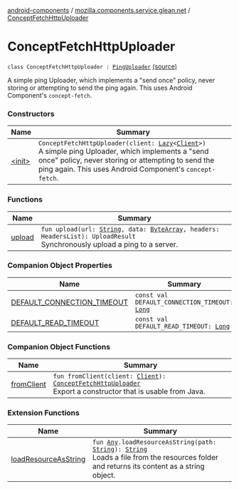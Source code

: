 [android-components](../../index.md) / [mozilla.components.service.glean.net](../index.md) / [ConceptFetchHttpUploader](./index.md)

# ConceptFetchHttpUploader

`class ConceptFetchHttpUploader : `[`PingUploader`](../-ping-uploader.md) [(source)](https://github.com/mozilla-mobile/android-components/blob/master/components/service/glean/src/main/java/mozilla/components/service/glean/net/ConceptFetchHttpUploader.kt#L29)

A simple ping Uploader, which implements a "send once" policy, never
storing or attempting to send the ping again. This uses Android Component's
`concept-fetch`.

### Constructors

| Name | Summary |
|---|---|
| [&lt;init&gt;](-init-.md) | `ConceptFetchHttpUploader(client: `[`Lazy`](https://kotlinlang.org/api/latest/jvm/stdlib/kotlin/-lazy/index.html)`<`[`Client`](../../mozilla.components.concept.fetch/-client/index.md)`>)`<br>A simple ping Uploader, which implements a "send once" policy, never storing or attempting to send the ping again. This uses Android Component's `concept-fetch`. |

### Functions

| Name | Summary |
|---|---|
| [upload](upload.md) | `fun upload(url: `[`String`](https://kotlinlang.org/api/latest/jvm/stdlib/kotlin/-string/index.html)`, data: `[`ByteArray`](https://kotlinlang.org/api/latest/jvm/stdlib/kotlin/-byte-array/index.html)`, headers: HeadersList): UploadResult`<br>Synchronously upload a ping to a server. |

### Companion Object Properties

| Name | Summary |
|---|---|
| [DEFAULT_CONNECTION_TIMEOUT](-d-e-f-a-u-l-t_-c-o-n-n-e-c-t-i-o-n_-t-i-m-e-o-u-t.md) | `const val DEFAULT_CONNECTION_TIMEOUT: `[`Long`](https://kotlinlang.org/api/latest/jvm/stdlib/kotlin/-long/index.html) |
| [DEFAULT_READ_TIMEOUT](-d-e-f-a-u-l-t_-r-e-a-d_-t-i-m-e-o-u-t.md) | `const val DEFAULT_READ_TIMEOUT: `[`Long`](https://kotlinlang.org/api/latest/jvm/stdlib/kotlin/-long/index.html) |

### Companion Object Functions

| Name | Summary |
|---|---|
| [fromClient](from-client.md) | `fun fromClient(client: `[`Client`](../../mozilla.components.concept.fetch/-client/index.md)`): `[`ConceptFetchHttpUploader`](./index.md)<br>Export a constructor that is usable from Java. |

### Extension Functions

| Name | Summary |
|---|---|
| [loadResourceAsString](../../mozilla.components.support.test.file/kotlin.-any/load-resource-as-string.md) | `fun `[`Any`](https://kotlinlang.org/api/latest/jvm/stdlib/kotlin/-any/index.html)`.loadResourceAsString(path: `[`String`](https://kotlinlang.org/api/latest/jvm/stdlib/kotlin/-string/index.html)`): `[`String`](https://kotlinlang.org/api/latest/jvm/stdlib/kotlin/-string/index.html)<br>Loads a file from the resources folder and returns its content as a string object. |
